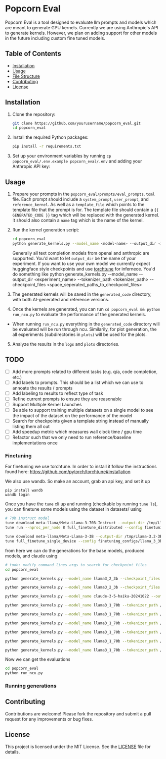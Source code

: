 # Popcorn Eval

Popcorn Eval is a tool designed to evaluate llm prompts and models which are meant to generate GPU kernels.
Currently we are using Anthropic's API to generate kernels. However, we plan on adding support for other models in the future including custom fine tuned models.

## Table of Contents

- [Installation](#installation)
- [Usage](#usage)
- [File Structure](#file-structure)
- [Contributing](#contributing)
- [License](#license)

## Installation

1. Clone the repository:

   ```bash
   git clone https://github.com/yourusername/popcorn_eval.git
   cd popcorn_eval
   ```

2. Install the required Python packages:

   ```bash
   pip install -r requirements.txt
   ```

3. Set up your environment variables by running `cp popcorn_eval/.env.example popcorn_eval/.env` and adding your Anthropic API key:


## Usage

1. Prepare your prompts in the `popcorn_eval/prompts/eval_prompts.toml` file. Each prompt should include a `system_prompt`, `user_prompt`, and `reference_kernel`. As well as a `template_file` which points to the template file that the prompt is for. The template file should contain a `{{ GENERATED_CODE }}` tag which will be replaced with the generated kernel. It should also contain a `name` tag which is the name of the kernel.

2. Run the kernel generation script:

   ```bash
   cd popcorn_eval
   python generate_kernels.py --model_name <model-name> --output_dir <experiment_name>
   ```
   Generally all text completion models from openai and anthropic are supported. You'd want to let `output_dir` be the name of your experiment.
   If you want to use your own model we currently expect huggingface style checkpoints and use [torchtune](https://pytorch.org/torchtune/stable/index.html) for infernece.
   You'd do something like python generate_kernels.py --model_name <model-name> --output_dir <experiment_name>  --tokenizer_path <tokenizer_path> --checkpoint_files <space_seperated_paths_to_checkpoint_files>


3. The generated kernels will be saved in the `generated_code` directory, with both AI-generated and reference versions.

4. Once the kernels are generated, you can run `cd popcorn_eval && python run_ncu.py` to evaluate the performance of the generated kernels.
- When running `run_ncu.py` everything in the `generated_code` directory will be evaluated will be run through ncu. Similarily, for plot generation, the all experiments (subdirectories in `plots`) will be used for the plots.

5. Analyze the results in the `logs` and `plots` directories.




## TODO
- [ ] Add more prompts related to different tasks (e.g. q/a, code completion, etc.)
- [ ] Add labels to prompts. This should be a list which we can use to annoate the results / prompts
- [ ] Add labeling to results to reflect type of task
- [ ] Refine current prompts to ensure they are reasonable
- [ ] Support Multiple Kernel Launches
- [ ] Be able to support training multiple datasets on a single model to see the impact of the dataset on the performance of the model
- [ ] Search for checkpoints given a template string instead of manually listing them all out
- [ ] Add speedup metric which measures wall clock time / gpu time
- [ ] Refactor such that we only need to run reference/baseline implementations once

### Finetuning

For finetuning we use torchtune. In order to install it follow the instructions found here: https://github.com/pytorch/torchtune#installation

We also use wandb. So make an account, grab an api key, and set it up
```
pip install wandb
wandb login
```

Once you have the `tune` cli up and running (checkable by running `tune ls`), you can finetune some models using the dataset in datasets/ using

```bash
# 70b instruct model
tune download meta-llama/Meta-Llama-3-70B-Instruct --output-dir /tmp/Llama-3.1-70B-Instruct/  --ignore-patterns "original/consolidated*" --hf-token <HF_TOKEN>
tune run --nproc_per_node 8 full_finetune_distributed --config finetuning_configs/llama_3_70b_instruct_finetune_config.yaml

tune download meta-llama/Meta-Llama-3-3B --output-dir /tmp/Llama-3.2-3B/  --ignore-patterns "original/consolidated*" --hf-token <HF_TOKEN>
tune full_finetune_single_device --config finetuning_configs/llama_3_3b_finetune_config.yaml
```

from here we can do the generations for the base models, produced models, and claude using
```bash
# todo: modify command lines args to search for checkpoint files
cd popcorn_eval

python generate_kernels.py --model_name llama3_2_3b --checkpoint_files /tmp/Llama-3.2-3B/hf_model_0001_0.pt /tmp/Llama-3.2-3B/hf_model_0002_0.pt --tokenizer_path /tmp/Llama-3.2-3B/original/tokenizer.model --output_dir finetuned_llama_3b

python generate_kernels.py --model_name llama3_2_3b --checkpoint_files /tmp/Llama-3.2-3B/model-00001-of-00002.safetensors /tmp/Llama-3.2-3B/model-00002-of-00002.safetensors --tokenizer_path /tmp/Llama-3.2-3B/original/tokenizer.model --output_dir base_llama_3b

python generate_kernels.py --model_name claude-3-5-haiku-20241022 --output_dir claude_haiku

python generate_kernels.py --model_name llama3_1_70b --tokenizer_path /tmp/Llama-3.2-3B/original/tokenizer.model --output_dir finetuned_llama3_1_70b_epoch_1 --checkpoint_files /tmp/Meta-Llama-3-70b-Instruct/hf_model_0001_0.pt    /tmp/Meta-Llama-3-70b-Instruct/hf_model_0002_0.pt    /tmp/Meta-Llama-3-70b-Instruct/hf_model_0003_0.pt    /tmp/Meta-Llama-3-70b-Instruct/hf_model_0004_0.pt    /tmp/Meta-Llama-3-70b-Instruct/hf_model_0005_0.pt    /tmp/Meta-Llama-3-70b-Instruct/hf_model_0006_0.pt    /tmp/Meta-Llama-3-70b-Instruct/hf_model_0007_0.pt    /tmp/Meta-Llama-3-70b-Instruct/hf_model_0008_0.pt    /tmp/Meta-Llama-3-70b-Instruct/hf_model_0009_0.pt    /tmp/Meta-Llama-3-70b-Instruct/hf_model_0010_0.pt    /tmp/Meta-Llama-3-70b-Instruct/hf_model_0011_0.pt    /tmp/Meta-Llama-3-70b-Instruct/hf_model_0012_0.pt    /tmp/Meta-Llama-3-70b-Instruct/hf_model_0013_0.pt    /tmp/Meta-Llama-3-70b-Instruct/hf_model_0014_0.pt    /tmp/Meta-Llama-3-70b-Instruct/hf_model_0015_0.pt    /tmp/Meta-Llama-3-70b-Instruct/hf_model_0016_0.pt    /tmp/Meta-Llama-3-70b-Instruct/hf_model_0017_0.pt    /tmp/Meta-Llama-3-70b-Instruct/hf_model_0018_0.pt    /tmp/Meta-Llama-3-70b-Instruct/hf_model_0019_0.pt    /tmp/Meta-Llama-3-70b-Instruct/hf_model_0020_0.pt    /tmp/Meta-Llama-3-70b-Instruct/hf_model_0021_0.pt    /tmp/Meta-Llama-3-70b-Instruct/hf_model_0022_0.pt    /tmp/Meta-Llama-3-70b-Instruct/hf_model_0023_0.pt    /tmp/Meta-Llama-3-70b-Instruct/hf_model_0024_0.pt    /tmp/Meta-Llama-3-70b-Instruct/hf_model_0025_0.pt    /tmp/Meta-Llama-3-70b-Instruct/hf_model_0026_0.pt    /tmp/Meta-Llama-3-70b-Instruct/hf_model_0027_0.pt    /tmp/Meta-Llama-3-70b-Instruct/hf_model_0028_0.pt    /tmp/Meta-Llama-3-70b-Instruct/hf_model_0029_0.pt    /tmp/Meta-Llama-3-70b-Instruct/hf_model_0030_0.pt

python generate_kernels.py --model_name llama3_1_70b --tokenizer_path /tmp/Llama-3.1-70B-Instruct/original/tokenizer.model --output_dir finetuned_llama3_1_70b_epoch_2 --checkpoint_files   /tmp/Meta-Llama-3-70b-Instruct/hf_model_0001_1.pt    /tmp/Meta-Llama-3-70b-Instruct/hf_model_0002_1.pt    /tmp/Meta-Llama-3-70b-Instruct/hf_model_0003_1.pt    /tmp/Meta-Llama-3-70b-Instruct/hf_model_0004_1.pt    /tmp/Meta-Llama-3-70b-Instruct/hf_model_0005_1.pt    /tmp/Meta-Llama-3-70b-Instruct/hf_model_0006_1.pt    /tmp/Meta-Llama-3-70b-Instruct/hf_model_0007_1.pt    /tmp/Meta-Llama-3-70b-Instruct/hf_model_0008_1.pt    /tmp/Meta-Llama-3-70b-Instruct/hf_model_0009_1.pt    /tmp/Meta-Llama-3-70b-Instruct/hf_model_0010_1.pt    /tmp/Meta-Llama-3-70b-Instruct/hf_model_0011_1.pt    /tmp/Meta-Llama-3-70b-Instruct/hf_model_0012_1.pt    /tmp/Meta-Llama-3-70b-Instruct/hf_model_0013_1.pt    /tmp/Meta-Llama-3-70b-Instruct/hf_model_0014_1.pt    /tmp/Meta-Llama-3-70b-Instruct/hf_model_0015_1.pt    /tmp/Meta-Llama-3-70b-Instruct/hf_model_0016_1.pt    /tmp/Meta-Llama-3-70b-Instruct/hf_model_0017_1.pt    /tmp/Meta-Llama-3-70b-Instruct/hf_model_0018_1.pt    /tmp/Meta-Llama-3-70b-Instruct/hf_model_0019_1.pt    /tmp/Meta-Llama-3-70b-Instruct/hf_model_0020_1.pt    /tmp/Meta-Llama-3-70b-Instruct/hf_model_0021_1.pt    /tmp/Meta-Llama-3-70b-Instruct/hf_model_0022_1.pt    /tmp/Meta-Llama-3-70b-Instruct/hf_model_0023_1.pt    /tmp/Meta-Llama-3-70b-Instruct/hf_model_0024_1.pt    /tmp/Meta-Llama-3-70b-Instruct/hf_model_0025_1.pt    /tmp/Meta-Llama-3-70b-Instruct/hf_model_0026_1.pt    /tmp/Meta-Llama-3-70b-Instruct/hf_model_0027_1.pt    /tmp/Meta-Llama-3-70b-Instruct/hf_model_0028_1.pt    /tmp/Meta-Llama-3-70b-Instruct/hf_model_0029_1.pt    /tmp/Meta-Llama-3-70b-Instruct/hf_model_0030_1.pt

python generate_kernels.py --model_name llama3_1_70b --tokenizer_path /tmp/Llama-3.1-70B-Instruct/original/tokenizer.model --output_dir base_llama3_1_70b --checkpoint_files /tmp/Llama-3.1-70B/model-00001-of-00030.safetensors /tmp/Llama-3.1-70B/model-00002-of-00030.safetensors /tmp/Llama-3.1-70B/model-00003-of-00030.safetensors /tmp/Llama-3.1-70B/model-00004-of-00030.safetensors /tmp/Llama-3.1-70B/model-00005-of-00030.safetensors /tmp/Llama-3.1-70B/model-00006-of-00030.safetensors /tmp/Llama-3.1-70B/model-00007-of-00030.safetensors /tmp/Llama-3.1-70B/model-00008-of-00030.safetensors /tmp/Llama-3.1-70B/model-00009-of-00030.safetensors /tmp/Llama-3.1-70B/model-00010-of-00030.safetensors /tmp/Llama-3.1-70B/model-00011-of-00030.safetensors /tmp/Llama-3.1-70B/model-00012-of-00030.safetensors /tmp/Llama-3.1-70B/model-00013-of-00030.safetensors /tmp/Llama-3.1-70B/model-00014-of-00030.safetensors /tmp/Llama-3.1-70B/model-00015-of-00030.safetensors /tmp/Llama-3.1-70B/model-00016-of-00030.safetensors /tmp/Llama-3.1-70B/model-00017-of-00030.safetensors /tmp/Llama-3.1-70B/model-00018-of-00030.safetensors /tmp/Llama-3.1-70B/model-00019-of-00030.safetensors /tmp/Llama-3.1-70B/model-00020-of-00030.safetensors /tmp/Llama-3.1-70B/model-00021-of-00030.safetensors /tmp/Llama-3.1-70B/model-00022-of-00030.safetensors /tmp/Llama-3.1-70B/model-00023-of-00030.safetensors /tmp/Llama-3.1-70B/model-00024-of-00030.safetensors /tmp/Llama-3.1-70B/model-00025-of-00030.safetensors /tmp/Llama-3.1-70B/model-00026-of-00030.safetensors /tmp/Llama-3.1-70B/model-00027-of-00030.safetensors /tmp/Llama-3.1-70B/model-00028-of-00030.safetensors /tmp/Llama-3.1-70B/model-00029-of-00030.safetensors /tmp/Llama-3.1-70B/model-00030-of-00030.safetensors

python generate_kernels.py --model_name llama3_1_70b --tokenizer_path /tmp/Llama-3.1-70B/original/tokenizer.model --output_dir finetuned_llama3_1_70b_epoch_1 --checkpoint_files /tmp/Meta-Llama-3-70b/hf_model_0001_0.pt    /tmp/Meta-Llama-3-70b/hf_model_0002_0.pt    /tmp/Meta-Llama-3-70b/hf_model_0003_0.pt    /tmp/Meta-Llama-3-70b/hf_model_0004_0.pt    /tmp/Meta-Llama-3-70b/hf_model_0005_0.pt    /tmp/Meta-Llama-3-70b/hf_model_0006_0.pt    /tmp/Meta-Llama-3-70b/hf_model_0007_0.pt    /tmp/Meta-Llama-3-70b/hf_model_0008_0.pt    /tmp/Meta-Llama-3-70b/hf_model_0009_0.pt    /tmp/Meta-Llama-3-70b/hf_model_0010_0.pt    /tmp/Meta-Llama-3-70b/hf_model_0011_0.pt    /tmp/Meta-Llama-3-70b/hf_model_0012_0.pt    /tmp/Meta-Llama-3-70b/hf_model_0013_0.pt    /tmp/Meta-Llama-3-70b/hf_model_0014_0.pt    /tmp/Meta-Llama-3-70b/hf_model_0015_0.pt    /tmp/Meta-Llama-3-70b/hf_model_0016_0.pt    /tmp/Meta-Llama-3-70b/hf_model_0017_0.pt    /tmp/Meta-Llama-3-70b/hf_model_0018_0.pt    /tmp/Meta-Llama-3-70b/hf_model_0019_0.pt    /tmp/Meta-Llama-3-70b/hf_model_0020_0.pt    /tmp/Meta-Llama-3-70b/hf_model_0021_0.pt    /tmp/Meta-Llama-3-70b/hf_model_0022_0.pt    /tmp/Meta-Llama-3-70b/hf_model_0023_0.pt    /tmp/Meta-Llama-3-70b/hf_model_0024_0.pt    /tmp/Meta-Llama-3-70b/hf_model_0025_0.pt    /tmp/Meta-Llama-3-70b/hf_model_0026_0.pt    /tmp/Meta-Llama-3-70b/hf_model_0027_0.pt    /tmp/Meta-Llama-3-70b/hf_model_0028_0.pt    /tmp/Meta-Llama-3-70b/hf_model_0029_0.pt    /tmp/Meta-Llama-3-70b/hf_model_0030_0.pt

python generate_kernels.py --model_name llama3_1_70b --tokenizer_path /tmp/Llama-3.1-70B/original/tokenizer.model --output_dir finetuned_llama3_1_70b_epoch_2 --checkpoint_files   /tmp/Meta-Llama-3-70b/hf_model_0001_1.pt    /tmp/Meta-Llama-3-70b/hf_model_0002_1.pt    /tmp/Meta-Llama-3-70b/hf_model_0003_1.pt    /tmp/Meta-Llama-3-70b/hf_model_0004_1.pt    /tmp/Meta-Llama-3-70b/hf_model_0005_1.pt    /tmp/Meta-Llama-3-70b/hf_model_0006_1.pt    /tmp/Meta-Llama-3-70b/hf_model_0007_1.pt    /tmp/Meta-Llama-3-70b/hf_model_0008_1.pt    /tmp/Meta-Llama-3-70b/hf_model_0009_1.pt    /tmp/Meta-Llama-3-70b/hf_model_0010_1.pt    /tmp/Meta-Llama-3-70b/hf_model_0011_1.pt    /tmp/Meta-Llama-3-70b/hf_model_0012_1.pt    /tmp/Meta-Llama-3-70b/hf_model_0013_1.pt    /tmp/Meta-Llama-3-70b/hf_model_0014_1.pt    /tmp/Meta-Llama-3-70b/hf_model_0015_1.pt    /tmp/Meta-Llama-3-70b/hf_model_0016_1.pt    /tmp/Meta-Llama-3-70b/hf_model_0017_1.pt    /tmp/Meta-Llama-3-70b/hf_model_0018_1.pt    /tmp/Meta-Llama-3-70b/hf_model_0019_1.pt    /tmp/Meta-Llama-3-70b/hf_model_0020_1.pt    /tmp/Meta-Llama-3-70b/hf_model_0021_1.pt    /tmp/Meta-Llama-3-70b/hf_model_0022_1.pt    /tmp/Meta-Llama-3-70b/hf_model_0023_1.pt    /tmp/Meta-Llama-3-70b/hf_model_0024_1.pt    /tmp/Meta-Llama-3-70b/hf_model_0025_1.pt    /tmp/Meta-Llama-3-70b/hf_model_0026_1.pt    /tmp/Meta-Llama-3-70b/hf_model_0027_1.pt    /tmp/Meta-Llama-3-70b/hf_model_0028_1.pt    /tmp/Meta-Llama-3-70b/hf_model_0029_1.pt    /tmp/Meta-Llama-3-70b/hf_model_0030_1.pt

python generate_kernels.py --model_name llama3_1_70b --tokenizer_path /tmp/Llama-3.1-70B/original/tokenizer.model --output_dir base_llama3_1_70b --checkpoint_files /tmp/Llama-3.1-70B/model-00001-of-00030.safetensors /tmp/Llama-3.1-70B/model-00002-of-00030.safetensors /tmp/Llama-3.1-70B/model-00003-of-00030.safetensors /tmp/Llama-3.1-70B/model-00004-of-00030.safetensors /tmp/Llama-3.1-70B/model-00005-of-00030.safetensors /tmp/Llama-3.1-70B/model-00006-of-00030.safetensors /tmp/Llama-3.1-70B/model-00007-of-00030.safetensors /tmp/Llama-3.1-70B/model-00008-of-00030.safetensors /tmp/Llama-3.1-70B/model-00009-of-00030.safetensors /tmp/Llama-3.1-70B/model-00010-of-00030.safetensors /tmp/Llama-3.1-70B/model-00011-of-00030.safetensors /tmp/Llama-3.1-70B/model-00012-of-00030.safetensors /tmp/Llama-3.1-70B/model-00013-of-00030.safetensors /tmp/Llama-3.1-70B/model-00014-of-00030.safetensors /tmp/Llama-3.1-70B/model-00015-of-00030.safetensors /tmp/Llama-3.1-70B/model-00016-of-00030.safetensors /tmp/Llama-3.1-70B/model-00017-of-00030.safetensors /tmp/Llama-3.1-70B/model-00018-of-00030.safetensors /tmp/Llama-3.1-70B/model-00019-of-00030.safetensors /tmp/Llama-3.1-70B/model-00020-of-00030.safetensors /tmp/Llama-3.1-70B/model-00021-of-00030.safetensors /tmp/Llama-3.1-70B/model-00022-of-00030.safetensors /tmp/Llama-3.1-70B/model-00023-of-00030.safetensors /tmp/Llama-3.1-70B/model-00024-of-00030.safetensors /tmp/Llama-3.1-70B/model-00025-of-00030.safetensors /tmp/Llama-3.1-70B/model-00026-of-00030.safetensors /tmp/Llama-3.1-70B/model-00027-of-00030.safetensors /tmp/Llama-3.1-70B/model-00028-of-00030.safetensors /tmp/Llama-3.1-70B/model-00029-of-00030.safetensors /tmp/Llama-3.1-70B/model-00030-of-00030.safetensors

```

Now we can get the evaluations
```bash
cd popcorn_eval
python run_ncu.py
```

### Running generations

## Contributing

Contributions are welcome! Please fork the repository and submit a pull request for any improvements or bug fixes.

## License

This project is licensed under the MIT License. See the [LICENSE](LICENSE) file for details.
